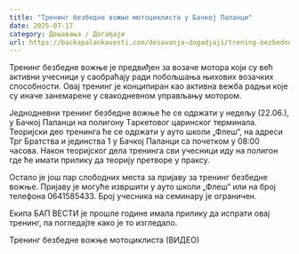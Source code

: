 ```yaml
---
title: "Тренинг безбедне вожње мотоциклиста у Бачкој Паланци"
date: 2025-07-17
category: Дешавања / Догађаји
url: https://backapalankavesti.com/desavanja-dogadjaji/trening-bezbedne-voznje-motociklista-u-backoj-palanci/
---
```


Тренинг безбедне вожње је предвиђен за возаче мотора који су већ активни учесници у саобраћају ради побољшања њихових возачких способности. Овај тренинг је конципиран као активна вежба радњи које су иначе занемарене у свакодневном управљању мотором.

Једнодневни тренинг безбедне вожње ће се одржати у недељу (22.06.), у Бачкој Паланци на полигону Tаркетовог царинског терминала. Теоријски део тренинга ће се одржати у ауто школи „Флеш“, на адреси Трг Братства и јединства 1 у Бачкој Паланци са почетком у 08:00 часова. Након теоријског дела тренинга сви учесници иду на полигон где ће имати прилику да теорију претворе у праксу.

Остало је још пар слободних места за пријаву за тренинг безбедне вожње. Пријаву је могуће извршити у ауто школи „Флеш“ или на број телефона 0641585433. Број учесника на семинару је ограничен.

Екипа БАП ВЕСТИ је прошле године имала прилику да испрати овај тренинг, па погледајте како је то изгледало.

Тренинг безбедне вожње мотоциклиста (ВИДЕО)
